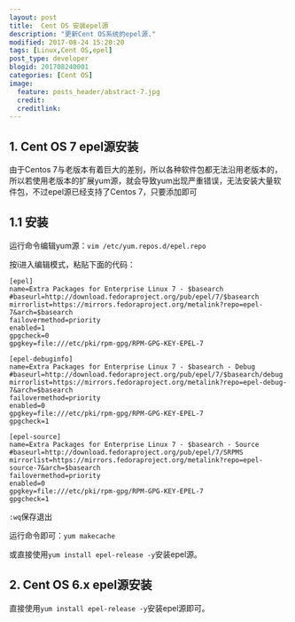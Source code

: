 ```yaml
---
layout: post
title:  Cent OS 安装epel源
description: "更新Cent OS系统的epel源."
modified: 2017-08-24 15:20:20
tags: [Linux,Cent OS,epel]
post_type: developer
blogid: 201708240001
categories: [Cent OS]
image:
  feature: posts_header/abstract-7.jpg
  credit:
  creditlink:
---
```


## 1. Cent OS 7 epel源安装

由于Centos 7与老版本有着巨大的差别，所以各种软件包都无法沿用老版本的，所以若使用老版本的扩展yum源，就会导致yum出现严重错误，无法安装大量软件包，不过epel源已经支持了Centos 7，只要添加即可

## 1.1 安装

运行命令编辑yum源：`vim /etc/yum.repos.d/epel.repo`

按i进入编辑模式，粘贴下面的代码：

```shell
[epel]
name=Extra Packages for Enterprise Linux 7 - $basearch
#baseurl=http://download.fedoraproject.org/pub/epel/7/$basearch
mirrorlist=https://mirrors.fedoraproject.org/metalink?repo=epel-7&arch=$basearch
failovermethod=priority
enabled=1
gpgcheck=0
gpgkey=file:///etc/pki/rpm-gpg/RPM-GPG-KEY-EPEL-7

[epel-debuginfo]
name=Extra Packages for Enterprise Linux 7 - $basearch - Debug
#baseurl=http://download.fedoraproject.org/pub/epel/7/$basearch/debug
mirrorlist=https://mirrors.fedoraproject.org/metalink?repo=epel-debug-7&arch=$basearch
failovermethod=priority
enabled=0
gpgkey=file:///etc/pki/rpm-gpg/RPM-GPG-KEY-EPEL-7
gpgcheck=1

[epel-source]
name=Extra Packages for Enterprise Linux 7 - $basearch - Source
#baseurl=http://download.fedoraproject.org/pub/epel/7/SRPMS
mirrorlist=https://mirrors.fedoraproject.org/metalink?repo=epel-source-7&arch=$basearch
failovermethod=priority
enabled=0
gpgkey=file:///etc/pki/rpm-gpg/RPM-GPG-KEY-EPEL-7
gpgcheck=1
```

`:wq`保存退出

运行命令即可：`yum makecache`

或直接使用`yum install epel-release -y`安装epel源。


## 2. Cent OS 6.x epel源安装

直接使用`yum install epel-release -y`安装epel源即可。
